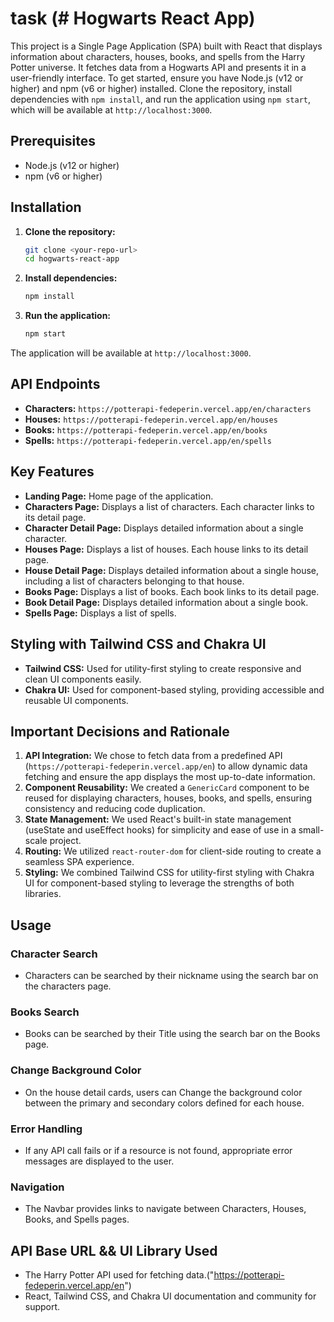 # task (# Hogwarts React App)

This project is a Single Page Application (SPA) built with React that displays information about characters, houses, books, and spells from the Harry Potter universe. It fetches data from a Hogwarts API and presents it in a user-friendly interface. To get started, ensure you have Node.js (v12 or higher) and npm (v6 or higher) installed. Clone the repository, install dependencies with `npm install`, and run the application using `npm start`, which will be available at `http://localhost:3000`.

## Prerequisites

- Node.js (v12 or higher)
- npm (v6 or higher)

## Installation

1. **Clone the repository:**
    ```bash
    git clone <your-repo-url>
    cd hogwarts-react-app
    ```
2. **Install dependencies:**
    ```bash
    npm install
    ```
3. **Run the application:**
    ```bash
    npm start
    ```

The application will be available at `http://localhost:3000`.


## API Endpoints

- **Characters:** `https://potterapi-fedeperin.vercel.app/en/characters`
- **Houses:** `https://potterapi-fedeperin.vercel.app/en/houses`
- **Books:** `https://potterapi-fedeperin.vercel.app/en/books`
- **Spells:** `https://potterapi-fedeperin.vercel.app/en/spells`

## Key Features

- **Landing Page:** Home page of the application.
- **Characters Page:** Displays a list of characters. Each character links to its detail page.
- **Character Detail Page:** Displays detailed information about a single character.
- **Houses Page:** Displays a list of houses. Each house links to its detail page.
- **House Detail Page:** Displays detailed information about a single house, including a list of characters belonging to that house.
- **Books Page:** Displays a list of books. Each book links to its detail page.
- **Book Detail Page:** Displays detailed information about a single book.
- **Spells Page:** Displays a list of spells.

## Styling with Tailwind CSS and Chakra UI

- **Tailwind CSS:** Used for utility-first styling to create responsive and clean UI components easily.
- **Chakra UI:** Used for component-based styling, providing accessible and reusable UI components.

## Important Decisions and Rationale

1. **API Integration:** We chose to fetch data from a predefined API (`https://potterapi-fedeperin.vercel.app/en`) to allow dynamic data fetching and ensure the app displays the most up-to-date information.
2. **Component Reusability:** We created a `GenericCard` component to be reused for displaying characters, houses, books, and spells, ensuring consistency and reducing code duplication.
3. **State Management:** We used React's built-in state management (useState and useEffect hooks) for simplicity and ease of use in a small-scale project.
4. **Routing:** We utilized `react-router-dom` for client-side routing to create a seamless SPA experience.
5. **Styling:** We combined Tailwind CSS for utility-first styling with Chakra UI for component-based styling to leverage the strengths of both libraries.

## Usage

### Character Search

- Characters can be searched by their nickname using the search bar on the characters page.

### Books Search

- Books can be searched by their Title using the search bar on the Books page.

### Change Background Color

- On the house detail cards, users can Change the background color between the primary and secondary colors defined for each house.

### Error Handling

- If any API call fails or if a resource is not found, appropriate error messages are displayed to the user.

### Navigation

- The Navbar provides links to navigate between Characters, Houses, Books, and Spells pages.

## API Base URL && UI Library Used

- The Harry Potter API used for fetching data.("https://potterapi-fedeperin.vercel.app/en")
- React, Tailwind CSS, and Chakra UI documentation and community for support.
